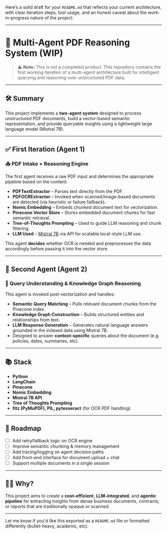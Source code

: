 Here’s a solid draft for your `README.md` that reflects your current architecture, with clear iteration steps, tool usage, and an honest caveat about the work-in-progress nature of the project:

---

# 🧠 Multi-Agent PDF Reasoning System (WIP)

> ⚠️ **Note:** This is not a completed product. This repository contains the first working iteration of a multi-agent architecture built for intelligent querying and reasoning over unstructured PDF data.

---

## 🛠️ Summary

This project implements a **two-agent system** designed to process unstructured PDF documents, build a vector-based semantic representation, and provide queryable insights using a lightweight large language model (Mistral 7B).

---

## ✅ First Iteration (Agent 1)

### 📥 PDF Intake + Reasoning Engine

The first agent receives a raw PDF input and determines the appropriate pipeline based on the content:

* **PDFTextExtractor** – Parses text directly from the PDF.
* **PDFOCRExtractor** – Invoked when scanned/image-based documents are detected (via heuristic or failure fallback).
* **Nomic Embedding** – Embeds chunked document text for vectorization.
* **Pinecone Vector Store** – Stores embedded document chunks for fast semantic retrieval.
* **Tree-of-Thoughts Prompting** – Used to guide LLM reasoning and chunk filtering.
* **LLM Used** – [Mistral 7B](https://mistral.ai/) via API for scalable local-style LLM use.

This agent **decides** whether OCR is needed and preprocesses the data accordingly before passing it into the vector store.

---

## 🤖 Second Agent (Agent 2)

### 🔎 Query Understanding & Knowledge Graph Reasoning

This agent is invoked post-vectorization and handles:

* **Semantic Query Matching** – Pulls relevant document chunks from the Pinecone index.
* **Knowledge Graph Construction** – Builds structured entities and relationships from text.
* **LLM Response Generation** – Generates natural language answers grounded in the indexed data using Mistral 7B.
* Designed to answer **context-specific** queries about the document (e.g. policies, dates, summaries, etc).

---

## 📚 Stack

* **Python**
* **LangChain**
* **Pinecone**
* **Nomic Embedding**
* **Mistral 7B API**
* **Tree of Thoughts Prompting**
* **fitz (PyMuPDF), PIL, pytesseract** (for OCR PDF handling)

---

## 🚧 Roadmap

* [ ] Add retry/fallback logic on OCR engine
* [ ] Improve semantic chunking & memory management
* [ ] Add tracing/logging on agent decision paths
* [ ] Add front-end interface for document upload + chat
* [ ] Support multiple documents in a single session

---

## 🙋‍♂️ Why?

This project aims to create a **cost-efficient**, **LLM-integrated**, and **agentic pipeline** for extracting insights from dense business documents, contracts, or reports that are traditionally opaque or scanned.

---

Let me know if you'd like this exported as a `README.md` file or formatted differently (bullet-heavy, academic, etc).
